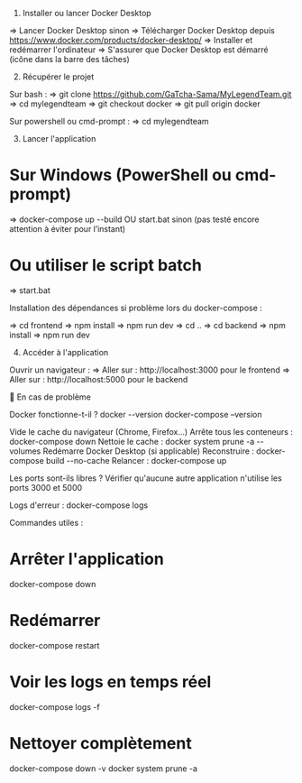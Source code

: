 1. Installer ou lancer Docker Desktop

=> Lancer Docker Desktop sinon
=> Télécharger Docker Desktop depuis https://www.docker.com/products/docker-desktop/
=> Installer et redémarrer l'ordinateur
=> S'assurer que Docker Desktop est démarré (icône dans la barre des tâches)

2. Récupérer le projet

Sur bash :
=> git clone https://github.com/GaTcha-Sama/MyLegendTeam.git
=> cd mylegendteam
=> git checkout docker
=> git pull origin docker

Sur powershell ou cmd-prompt :
=> cd mylegendteam

3. Lancer l'application

# Sur Windows (PowerShell ou cmd-prompt)
=> docker-compose up --build 
OU start.bat sinon (pas testé encore attention à éviter pour l’instant)
# Ou utiliser le script batch
=> start.bat

Installation des dépendances si problème lors du docker-compose :

=> cd frontend
=> npm install
=> npm run dev
=> cd ..
=> cd backend 
=> npm install
=> npm run dev


4. Accéder à l'application

Ouvrir un navigateur :
=> Aller sur : http://localhost:3000 pour le frontend
=> Aller sur : http://localhost:5000 pour le backend


🔧 En cas de problème

Docker fonctionne-t-il ?
docker --version
docker-compose –version

Vide le cache du navigateur (Chrome, Firefox…)
Arrête tous les conteneurs : docker-compose down
Nettoie le cache : docker system prune -a --volumes
Redémarre Docker Desktop (si applicable)
Reconstruire : docker-compose build --no-cache
Relancer : docker-compose up

Les ports sont-ils libres ?
Vérifier qu'aucune autre application n'utilise les ports 3000 et 5000


Logs d'erreur :
docker-compose logs

Commandes utiles :
# Arrêter l'application
docker-compose down

# Redémarrer
docker-compose restart

# Voir les logs en temps réel
docker-compose logs -f

# Nettoyer complètement
docker-compose down -v
docker system prune -a
